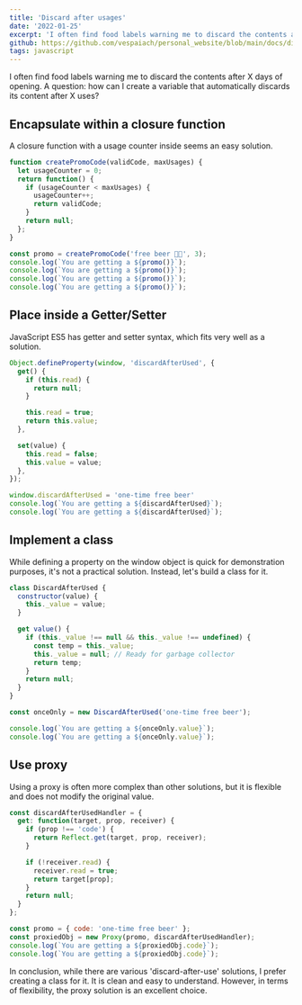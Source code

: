 ```yaml
---
title: 'Discard after usages'
date: '2022-01-25'
excerpt: 'I often find food labels warning me to discard the contents after X days of opening. A question: how can I create a variable that automatically discards its content after X uses?'
github: https://github.com/vespaiach/personal_website/blob/main/docs/discard-after-usages.md
tags: javascript
---
```


I often find food labels warning me to discard the contents after X days of opening. A question: how can I create a variable that automatically discards its content after X uses?

## Encapsulate within a closure function

A closure function with a usage counter inside seems an easy solution.

```javascript
function createPromoCode(validCode, maxUsages) {
  let usageCounter = 0;
  return function() {
    if (usageCounter < maxUsages) { 
      usageCounter++;
      return validCode;
    }
    return null;
  };
}

const promo = createPromoCode('free beer 🍻😆', 3);
console.log(`You are getting a ${promo()}`);
console.log(`You are getting a ${promo()}`);
console.log(`You are getting a ${promo()}`);
console.log(`You are getting a ${promo()}`);
```

## Place inside a Getter/Setter

JavaScript ES5 has getter and setter syntax, which fits very well as a solution.

```javascript
Object.defineProperty(window, 'discardAfterUsed', {
  get() {
    if (this.read) {
      return null;
    }

    this.read = true;
    return this.value;
  },

  set(value) {
    this.read = false;
    this.value = value;
  },
});

window.discardAfterUsed = 'one-time free beer'
console.log(`You are getting a ${discardAfterUsed}`);
console.log(`You are getting a ${discardAfterUsed}`);
```

## Implement a class

While defining a property on the window object is quick for demonstration purposes, it's not a practical solution. Instead, let's build a class for it.

```javascript
class DiscardAfterUsed {
  constructor(value) {
    this._value = value;
  }

  get value() {
    if (this._value !== null && this._value !== undefined) {
      const temp = this._value;
      this._value = null; // Ready for garbage collector
      return temp;
    }
    return null;
  }
}

const onceOnly = new DiscardAfterUsed('one-time free beer');

console.log(`You are getting a ${onceOnly.value}`);
console.log(`You are getting a ${onceOnly.value}`);
```

## Use proxy

Using a proxy is often more complex than other solutions, but it is flexible and does not modify the original value.

```javascript
const discardAfterUsedHandler = {
  get: function(target, prop, receiver) {
    if (prop !== 'code') {
      return Reflect.get(target, prop, receiver);
    }

    if (!receiver.read) {
      receiver.read = true;
      return target[prop];
    }
    return null; 
  }
};

const promo = { code: 'one-time free beer' };
const proxiedObj = new Proxy(promo, discardAfterUsedHandler);
console.log(`You are getting a ${proxiedObj.code}`);
console.log(`You are getting a ${proxiedObj.code}`);
```

In conclusion, while there are various 'discard-after-use' solutions, I prefer creating a class for it. It is clean and easy to understand. However, in terms of flexibility, the proxy solution is an excellent choice.